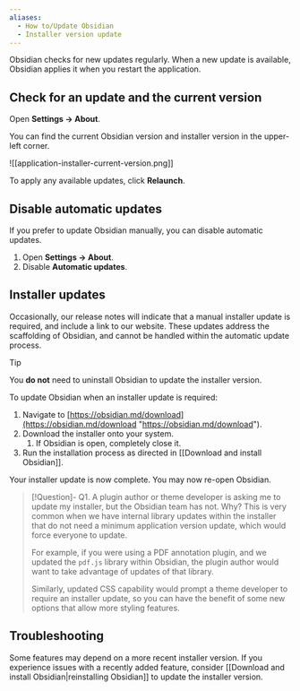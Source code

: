 ```yaml
---
aliases:
  - How to/Update Obsidian
  - Installer version update
---
```


Obsidian checks for new updates regularly. When a new update is available, Obsidian applies it when you restart the application.

## Check for an update and the current version

Open **Settings → About**.

You can find the current Obsidian version and installer version in the upper-left corner.

![[application-installer-current-version.png]]

To apply any available updates, click **Relaunch**.

## Disable automatic updates

If you prefer to update Obsidian manually, you can disable automatic updates.

1. Open **Settings → About**.
2. Disable **Automatic updates**.

## Installer updates

Occasionally, our release notes will indicate that a manual installer update is required, and include a link to our website. These updates address the scaffolding of Obsidian, and cannot be handled within the automatic update process. 

> [!tip] 
> You **do not** need to uninstall Obsidian to update the installer version.

To update Obsidian when an installer update is required:

1. Navigate to [https://obsidian.md/download](https://obsidian.md/download "https://obsidian.md/download").
2. Download the installer onto your system.
	1. If Obsidian is open, completely close it.
3. Run the installation process as directed in [[Download and install Obsidian]].

Your installer update is now complete. You may now re-open Obsidian.

> [!Question]- Q1. A plugin author or theme developer is asking me to update my installer, but the Obsidian team has not. Why?
> This is very common when we have internal library updates within the installer that do not need a minimum application version update, which would force everyone to update. 
> 
> For example, if you were using a PDF annotation plugin, and we updated the `pdf.js` library within Obsidian, the plugin author would want to take advantage of updates of that library. 
>
> Similarly, updated CSS capability would prompt a theme developer to require an installer update, so you can have the benefit of some new options that allow more styling features. 

## Troubleshooting

Some features may depend on a more recent installer version. If you experience issues with a recently added feature, consider [[Download and install Obsidian|reinstalling Obsidian]] to update the installer version.
